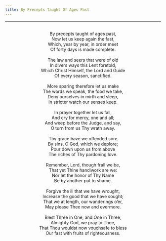 ```yaml
---
title: By Precepts Taught Of Ages Past
---
```


---
<center>
<br/>
By precepts taught of ages past,<br/>
Now let us keep again the fast,<br/>
Which, year by year, in order meet<br/>
Of forty days is made complete.<br/>
<br/>
The law and seers that were of old<br/>
In divers ways this Lent foretold,<br/>
Which Christ Himself, the Lord and Guide<br/>
Of every season, sanctified.<br/>
<br/>
More sparing therefore let us make<br/>
The words we speak, the food we take,<br/>
Deny ourselves in mirth and sleep,<br/>
In stricter watch our senses keep.<br/>
<br/>
In prayer together let us fall,<br/>
And cry for mercy, one and all;<br/>
And weep before the Judge, and say,<br/>
O turn from us Thy wrath away.<br/>
<br/>
Thy grace have we offended sore<br/>
By sins, O God, which we deplore;<br/>
Pour down upon us from above<br/>
The riches of Thy pardoning love.<br/>
<br/>
Remember, Lord, though frail we be,<br/>
That yet Thine handiwork are we:<br/>
Nor let the honor of Thy Name<br/>
Be by another put to shame.<br/>
<br/>
Forgive the ill that we have wrought,<br/>
Increase the good that we have sought;<br/>
That we at length, our wanderings o’er,<br/>
May please Thee now and evermore.<br/>
<br/>
Blest Three in One, and One in Three,<br/>
Almighty God, we pray to Thee,<br/>
That Thou wouldst now vouchsafe to bless<br/>
Our fast with fruits of righteousness.<br/>

</center>